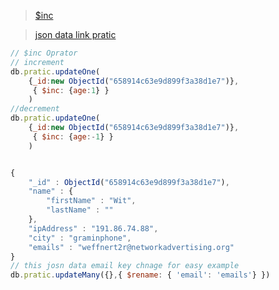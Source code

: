>[$inc](https://www.mongodb.com/docs/current/reference/operator/update/inc/)

> [json data link pratic](https://raw.githubusercontent.com/julfiker755/json/main/practice-data.json)



```js
// $inc Oprator
// increment 
db.pratic.updateOne(
    {_id:new ObjectId("658914c63e9d899f3a38d1e7")},
     { $inc: {age:1} }
    )
//decrement
db.pratic.updateOne(
    {_id:new ObjectId("658914c63e9d899f3a38d1e7")},
     { $inc: {age:-1} }
    )   

```

```js

{
	"_id" : ObjectId("658914c63e9d899f3a38d1e7"),
	"name" : {
		"firstName" : "Wit",
		"lastName" : ""
	},
	"ipAddress" : "191.86.74.88",
	"city" : "graminphone",
	"emails" : "weffnert2r@networkadvertising.org"
}
// this josn data email key chnage for easy example
db.pratic.updateMany({},{ $rename: { 'email': 'emails'} })
```



